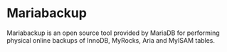 
# Mariabackup

Mariabackup is an open source tool provided by MariaDB for performing physical online backups of InnoDB, MyRocks, Aria and MyISAM tables.

